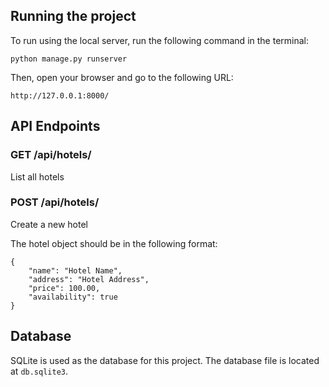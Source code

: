 ## Running the project

To run using the local server, run the following command in the terminal:

```
python manage.py runserver
```

Then, open your browser and go to the following URL:

```
http://127.0.0.1:8000/
```

## API Endpoints

### GET /api/hotels/

List all hotels

### POST /api/hotels/

Create a new hotel

The hotel object should be in the following format:

```
{
    "name": "Hotel Name",
    "address": "Hotel Address",
    "price": 100.00,
    "availability": true
}
```

## Database

SQLite is used as the database for this project. The database file is located at `db.sqlite3`.
